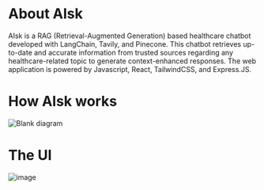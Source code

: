 # About AIsk

AIsk is a RAG (Retrieval-Augmented Generation) based healthcare chatbot developed with LangChain, Tavily, and Pinecone. This chatbot retrieves up-to-date and accurate information from trusted sources regarding any healthcare-related topic to generate context-enhanced responses. The web application is powered by Javascript, React, TailwindCSS, and Express.JS.

# How AIsk works
![Blank diagram](https://github.com/user-attachments/assets/928a26aa-be6f-49b5-aee4-9c282cefef3c)


# The UI
![image](https://github.com/user-attachments/assets/18a006d2-30e8-4506-a65c-ea7c9a4f55a2)
